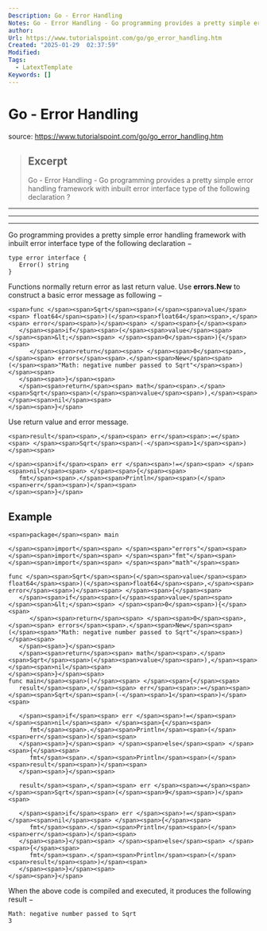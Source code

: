 ```yaml
---
Description: Go - Error Handling
Notes: Go - Error Handling - Go programming provides a pretty simple error handling framework with inbuilt error interface type of the following declaration ?
author: 
Url: https://www.tutorialspoint.com/go/go_error_handling.htm
Created: "2025-01-29  02:37:59"
Modified: 
Tags:
  - LatextTemplate
Keywords: []
---
```


# Go - Error Handling

source: https://www.tutorialspoint.com/go/go_error_handling.htm

> ## Excerpt
> Go - Error Handling - Go programming provides a pretty simple error handling framework with inbuilt error interface type of the following declaration ?

---
___

___

Go programming provides a pretty simple error handling framework with inbuilt error interface type of the following declaration −

```
type error interface {
   Error() string
}
```

Functions normally return error as last return value. Use **errors.New** to construct a basic error message as following −

```
<span>func </span><span>Sqrt</span><span>(</span><span>value</span><span> float64</span><span>)(</span><span>float64</span><span>,</span><span> error</span><span>)</span><span> </span><span>{</span><span>
   </span><span>if</span><span>(</span><span>value</span><span> </span><span>&lt;</span><span> </span><span>0</span><span>){</span><span>
      </span><span>return</span><span> </span><span>0</span><span>,</span><span> errors</span><span>.</span><span>New</span><span>(</span><span>"Math: negative number passed to Sqrt"</span><span>)</span><span>
   </span><span>}</span><span>
   </span><span>return</span><span> math</span><span>.</span><span>Sqrt</span><span>(</span><span>value</span><span>),</span><span> </span><span>nil</span><span>
</span><span>}</span>
```

Use return value and error message.

```
<span>result</span><span>,</span><span> err</span><span>:=</span><span> </span><span>Sqrt</span><span>(-</span><span>1</span><span>)</span><span>

</span><span>if</span><span> err </span><span>!=</span><span> </span><span>nil</span><span> </span><span>{</span><span>
   fmt</span><span>.</span><span>Println</span><span>(</span><span>err</span><span>)</span><span>
</span><span>}</span>
```

## Example

```
<span>package</span><span> main

</span><span>import</span><span> </span><span>"errors"</span><span>
</span><span>import</span><span> </span><span>"fmt"</span><span>
</span><span>import</span><span> </span><span>"math"</span><span>

func </span><span>Sqrt</span><span>(</span><span>value</span><span> float64</span><span>)(</span><span>float64</span><span>,</span><span> error</span><span>)</span><span> </span><span>{</span><span>
   </span><span>if</span><span>(</span><span>value</span><span> </span><span>&lt;</span><span> </span><span>0</span><span>){</span><span>
      </span><span>return</span><span> </span><span>0</span><span>,</span><span> errors</span><span>.</span><span>New</span><span>(</span><span>"Math: negative number passed to Sqrt"</span><span>)</span><span>
   </span><span>}</span><span>
   </span><span>return</span><span> math</span><span>.</span><span>Sqrt</span><span>(</span><span>value</span><span>),</span><span> </span><span>nil</span><span>
</span><span>}</span><span>
func main</span><span>()</span><span> </span><span>{</span><span>
   result</span><span>,</span><span> err</span><span>:=</span><span> </span><span>Sqrt</span><span>(-</span><span>1</span><span>)</span><span>

   </span><span>if</span><span> err </span><span>!=</span><span> </span><span>nil</span><span> </span><span>{</span><span>
      fmt</span><span>.</span><span>Println</span><span>(</span><span>err</span><span>)</span><span>
   </span><span>}</span><span> </span><span>else</span><span> </span><span>{</span><span>
      fmt</span><span>.</span><span>Println</span><span>(</span><span>result</span><span>)</span><span>
   </span><span>}</span><span>
   
   result</span><span>,</span><span> err </span><span>=</span><span> </span><span>Sqrt</span><span>(</span><span>9</span><span>)</span><span>

   </span><span>if</span><span> err </span><span>!=</span><span> </span><span>nil</span><span> </span><span>{</span><span>
      fmt</span><span>.</span><span>Println</span><span>(</span><span>err</span><span>)</span><span>
   </span><span>}</span><span> </span><span>else</span><span> </span><span>{</span><span>
      fmt</span><span>.</span><span>Println</span><span>(</span><span>result</span><span>)</span><span>
   </span><span>}</span><span>
</span><span>}</span>
```

When the above code is compiled and executed, it produces the following result −

```
Math: negative number passed to Sqrt
3
```
